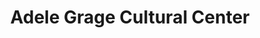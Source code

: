 ---
title: Adele Grage Cultural Center
layout: venues
featured_image: 
featured_image_attr:
featured_image_alt:
featured_image_caption:
Founded: 
Address: |
  716 Ocean Blvd
  Atlantic Beach, FL 32233
Website: http://www.coab.us/
Phone: 	1-904-247-5828
---